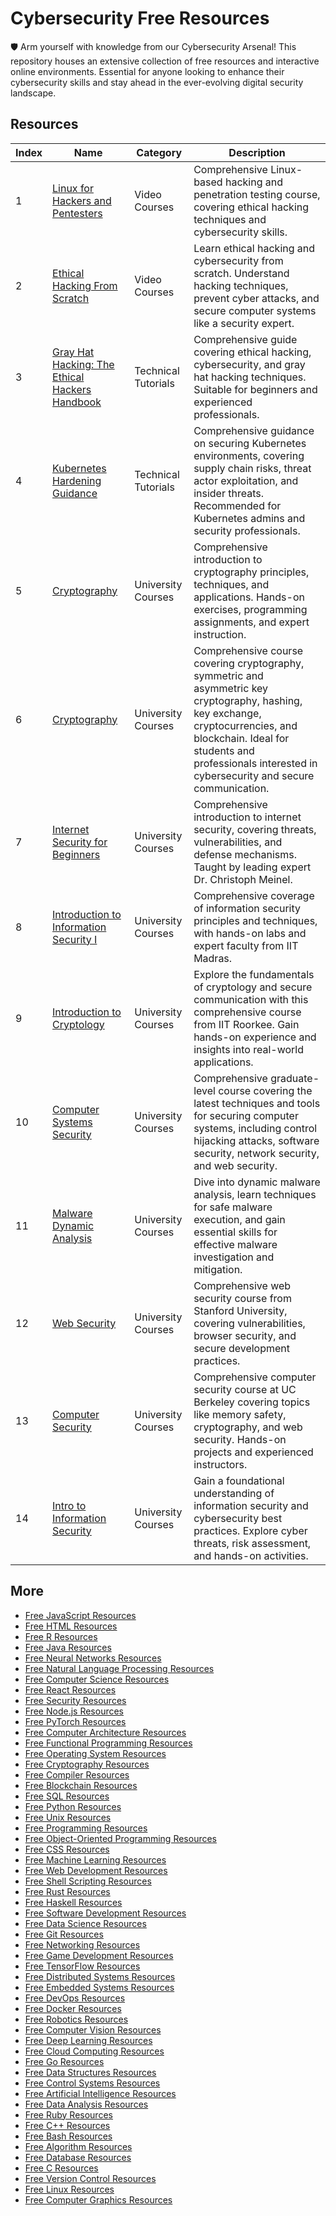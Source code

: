 # Cybersecurity Free Resources

🛡️ Arm yourself with knowledge from our Cybersecurity Arsenal! This repository houses an extensive collection of free resources and interactive online environments. Essential for anyone looking to enhance their cybersecurity skills and stay ahead in the ever-evolving digital security landscape.

## Resources

|   Index | Name                                                                                                                       | Category            | Description                                                                                                                                                                                                                                |
|---------|----------------------------------------------------------------------------------------------------------------------------|---------------------|--------------------------------------------------------------------------------------------------------------------------------------------------------------------------------------------------------------------------------------------|
|       1 | [Linux for Hackers and Pentesters](https://getvm.io/tutorials/linux-for-hackers-and-pentesters)                            | Video Courses       | Comprehensive Linux-based hacking and penetration testing course, covering ethical hacking techniques and cybersecurity skills.                                                                                                            |
|       2 | [Ethical Hacking From Scratch](https://getvm.io/tutorials/ethical-hacking-from-scratch-the-complete-course)                | Video Courses       | Learn ethical hacking and cybersecurity from scratch. Understand hacking techniques, prevent cyber attacks, and secure computer systems like a security expert.                                                                            |
|       3 | [Gray Hat Hacking: The Ethical Hackers Handbook](https://getvm.io/tutorials/gray-hat-hacking-the-ethical-hackers-handbook) | Technical Tutorials | Comprehensive guide covering ethical hacking, cybersecurity, and gray hat hacking techniques. Suitable for beginners and experienced professionals.                                                                                        |
|       4 | [Kubernetes Hardening Guidance](https://getvm.io/tutorials/kubernetes-hardening-guidance)                                  | Technical Tutorials | Comprehensive guidance on securing Kubernetes environments, covering supply chain risks, threat actor exploitation, and insider threats. Recommended for Kubernetes admins and security professionals.                                     |
|       5 | [Cryptography](https://getvm.io/tutorials/mooc-cryptography-coursera)                                                      | University Courses  | Comprehensive introduction to cryptography principles, techniques, and applications. Hands-on exercises, programming assignments, and expert instruction.                                                                                  |
|       6 | [Cryptography](https://getvm.io/tutorials/csn11117-e-security-bill-buchanan-edinburgh-napier)                              | University Courses  | Comprehensive course covering cryptography, symmetric and asymmetric key cryptography, hashing, key exchange, cryptocurrencies, and blockchain. Ideal for students and professionals interested in cybersecurity and secure communication. |
|       7 | [Internet Security for Beginners](https://getvm.io/tutorials/internet-security-for-beginners-by-dr-christoph-meinel-hpi)   | University Courses  | Comprehensive introduction to internet security, covering threats, vulnerabilities, and defense mechanisms. Taught by leading expert Dr. Christoph Meinel.                                                                                 |
|       8 | [Introduction to Information Security I](https://getvm.io/tutorials/introduction-to-information-security-i-iit-madras)     | University Courses  | Comprehensive coverage of information security principles and techniques, with hands-on labs and expert faculty from IIT Madras.                                                                                                           |
|       9 | [Introduction to Cryptology](https://getvm.io/tutorials/introduction-to-cryptology-iit-roorkee)                            | University Courses  | Explore the fundamentals of cryptology and secure communication with this comprehensive course from IIT Roorkee. Gain hands-on experience and insights into real-world applications.                                                       |
|      10 | [Computer Systems Security](https://getvm.io/tutorials/6858-computer-systems-security-mit-ocw)                             | University Courses  | Comprehensive graduate-level course covering the latest techniques and tools for securing computer systems, including control hijacking attacks, software security, network security, and web security.                                    |
|      11 | [Malware Dynamic Analysis](https://getvm.io/tutorials/malware-dynamic-analysis-open-securitytraining)                      | University Courses  | Dive into dynamic malware analysis, learn techniques for safe malware execution, and gain essential skills for effective malware investigation and mitigation.                                                                             |
|      12 | [Web Security](https://getvm.io/tutorials/cs-253-web-security-stanford-university)                                         | University Courses  | Comprehensive web security course from Stanford University, covering vulnerabilities, browser security, and secure development practices.                                                                                                  |
|      13 | [Computer Security](https://getvm.io/tutorials/cs-161-computer-security-uc-berkeley)                                       | University Courses  | Comprehensive computer security course at UC Berkeley covering topics like memory safety, cryptography, and web security. Hands-on projects and experienced instructors.                                                                   |
|      14 | [Intro to Information Security](https://getvm.io/tutorials/mooc-intro-to-information-security-udacity)                     | University Courses  | Gain a foundational understanding of information security and cybersecurity best practices. Explore cyber threats, risk assessment, and hands-on activities.                                                                               |

## More

- [Free JavaScript Resources](https://github.com/getvmio/free-javascript-resources)
- [Free HTML Resources](https://github.com/getvmio/free-html-resources)
- [Free R Resources](https://github.com/getvmio/free-r-resources)
- [Free Java Resources](https://github.com/getvmio/free-java-resources)
- [Free Neural Networks Resources](https://github.com/getvmio/free-neural-networks-resources)
- [Free Natural Language Processing Resources](https://github.com/getvmio/free-natural-language-processing-resources)
- [Free Computer Science Resources](https://github.com/getvmio/free-computer-science-resources)
- [Free React Resources](https://github.com/getvmio/free-react-resources)
- [Free Security Resources](https://github.com/getvmio/free-security-resources)
- [Free Node.js Resources](https://github.com/getvmio/free-node-js-resources)
- [Free PyTorch Resources](https://github.com/getvmio/free-pytorch-resources)
- [Free Computer Architecture Resources](https://github.com/getvmio/free-computer-architecture-resources)
- [Free Functional Programming Resources](https://github.com/getvmio/free-functional-programming-resources)
- [Free Operating System Resources](https://github.com/getvmio/free-operating-system-resources)
- [Free Cryptography Resources](https://github.com/getvmio/free-cryptography-resources)
- [Free Compiler Resources](https://github.com/getvmio/free-compiler-resources)
- [Free Blockchain Resources](https://github.com/getvmio/free-blockchain-resources)
- [Free SQL Resources](https://github.com/getvmio/free-sql-resources)
- [Free Python Resources](https://github.com/getvmio/free-python-resources)
- [Free Unix Resources](https://github.com/getvmio/free-unix-resources)
- [Free Programming Resources](https://github.com/getvmio/free-programming-resources)
- [Free Object-Oriented Programming Resources](https://github.com/getvmio/free-object-oriented-programming-resources)
- [Free CSS Resources](https://github.com/getvmio/free-css-resources)
- [Free Machine Learning Resources](https://github.com/getvmio/free-machine-learning-resources)
- [Free Web Development Resources](https://github.com/getvmio/free-web-development-resources)
- [Free Shell Scripting Resources](https://github.com/getvmio/free-shell-scripting-resources)
- [Free Rust Resources](https://github.com/getvmio/free-rust-resources)
- [Free Haskell Resources](https://github.com/getvmio/free-haskell-resources)
- [Free Software Development Resources](https://github.com/getvmio/free-software-development-resources)
- [Free Data Science Resources](https://github.com/getvmio/free-data-science-resources)
- [Free Git Resources](https://github.com/getvmio/free-git-resources)
- [Free Networking Resources](https://github.com/getvmio/free-networking-resources)
- [Free Game Development Resources](https://github.com/getvmio/free-game-development-resources)
- [Free TensorFlow Resources](https://github.com/getvmio/free-tensorflow-resources)
- [Free Distributed Systems Resources](https://github.com/getvmio/free-distributed-systems-resources)
- [Free Embedded Systems Resources](https://github.com/getvmio/free-embedded-systems-resources)
- [Free DevOps Resources](https://github.com/getvmio/free-devops-resources)
- [Free Docker Resources](https://github.com/getvmio/free-docker-resources)
- [Free Robotics Resources](https://github.com/getvmio/free-robotics-resources)
- [Free Computer Vision Resources](https://github.com/getvmio/free-computer-vision-resources)
- [Free Deep Learning Resources](https://github.com/getvmio/free-deep-learning-resources)
- [Free Cloud Computing Resources](https://github.com/getvmio/free-cloud-computing-resources)
- [Free Go Resources](https://github.com/getvmio/free-go-resources)
- [Free Data Structures Resources](https://github.com/getvmio/free-data-structures-resources)
- [Free Control Systems Resources](https://github.com/getvmio/free-control-systems-resources)
- [Free Artificial Intelligence Resources](https://github.com/getvmio/free-artificial-intelligence-resources)
- [Free Data Analysis Resources](https://github.com/getvmio/free-data-analysis-resources)
- [Free Ruby Resources](https://github.com/getvmio/free-ruby-resources)
- [Free C++ Resources](https://github.com/getvmio/free-cpp-resources)
- [Free Bash Resources](https://github.com/getvmio/free-bash-resources)
- [Free Algorithm Resources](https://github.com/getvmio/free-algorithm-resources)
- [Free Database Resources](https://github.com/getvmio/free-database-resources)
- [Free C Resources](https://github.com/getvmio/free-c-resources)
- [Free Version Control Resources](https://github.com/getvmio/free-version-control-resources)
- [Free Linux Resources](https://github.com/getvmio/free-linux-resources)
- [Free Computer Graphics Resources](https://github.com/getvmio/free-computer-graphics-resources)
